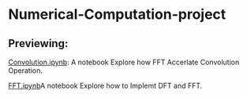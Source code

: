 # Numerical-Computation-project

## Previewing:

[Convolution.ipynb](https://nbviewer.org/github/kyleJL314/Numerical-Computation-project/blob/Convolution/Convolution.ipynb): A notebook Explore how FFT Accerlate Convolution Operation. 

[FFT.ipynb](https://nbviewer.org/github/kyleJL314/Numerical-Computation-project/blob/FFT/FFT.ipynb)A notebook Explore how to Implemt DFT and FFT. 

## 